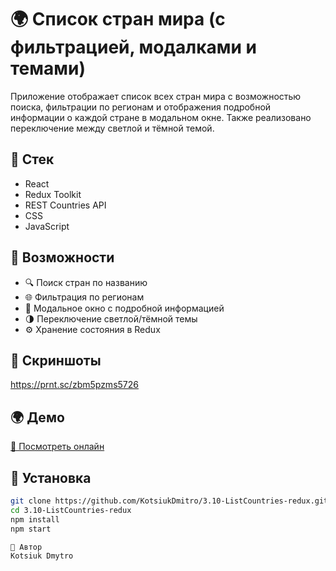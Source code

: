 # 🌍 Список стран мира (с фильтрацией, модалками и темами)

Приложение отображает список всех стран мира с возможностью поиска, фильтрации по регионам и отображения подробной информации о каждой стране в модальном окне. Также реализовано переключение между светлой и тёмной темой.

## 🔧 Стек

- React
- Redux Toolkit
- REST Countries API
- CSS
- JavaScript

## 🚀 Возможности

- 🔍 Поиск стран по названию
- 🌐 Фильтрация по регионам
- 🧾 Модальное окно с подробной информацией
- 🌗 Переключение светлой/тёмной темы
- ⚙️ Хранение состояния в Redux

## 📸 Скриншоты
https://prnt.sc/zbm5pzms5726

## 🌍 Демо

[🔗 Посмотреть онлайн](https://your-vercel-link.vercel.app)

## 📂 Установка

```bash
git clone https://github.com/KotsiukDmitro/3.10-ListCountries-redux.git
cd 3.10-ListCountries-redux
npm install
npm start

🧠 Автор
Kotsiuk Dmytro
